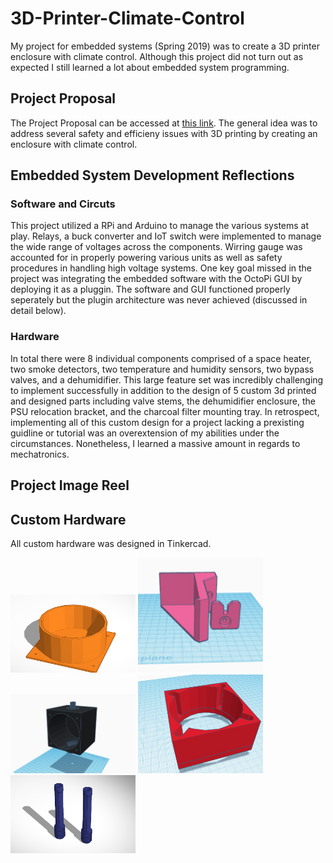 # 3D-Printer-Climate-Control
My project for embedded systems (Spring 2019) was to create a 3D printer enclosure with climate control. Although this project did not turn out as expected I still learned a lot about embedded system programming.

## Project Proposal
The Project Proposal can be accessed at [this link](https://docs.google.com/document/d/1nhE-VeoW2xHojhICf00JVar8DhTzB7k-zKPyljFL4bU/edit?usp=sharing). The general idea was to address several safety and efficieny issues with 3D printing by creating an enclosure with climate control.

## Embedded System Development Reflections
### Software and Circuts
This project utilized a RPi and Arduino to manage the various systems at play. Relays, a buck converter and IoT switch were implemented to manage the wide range of voltages across the components. Wirring gauge was accounted for in properly powering various units as well as safety procedures in handling high voltage systems. One key goal missed in the project was integrating the embedded software with the OctoPi GUI by deploying it as a pluggin. The software and GUI functioned properly seperately but the plugin architecture was never achieved (discussed in detail below). 

### Hardware
In total there were 8 individual components comprised of a space heater, two smoke detectors, two temperature and humidity sensors, two bypass valves, and a dehumidifier. This large feature set was incredibly challenging to implement successfully in addition to the design of 5 custom 3d printed and designed parts including valve stems, the dehumidifier enclosure, the PSU relocation bracket, and the charcoal filter mounting tray. In retrospect, implementing all of this custom design for a project lacking a prexisting guidline or tutorial was an overextension of my abilities under the circumstances. Nonetheless, I learned a massive amount in regards to mechatronics.

## Project Image Reel


## Custom Hardware
All custom hardware was designed in Tinkercad.

<img src="https://github.com/rjdoubleu/3D-Printer-Climate-Control/blob/master/Custom%203D%20Parts/basePlate.png" width="200">

<img src="https://github.com/rjdoubleu/3D-Printer-Climate-Control/blob/master/Custom%203D%20Parts/before.PNG" width="200">

<img src="https://github.com/rjdoubleu/3D-Printer-Climate-Control/blob/master/Custom%203D%20Parts/dehumEnc.PNG" width="200">

<img src="https://github.com/rjdoubleu/3D-Printer-Climate-Control/blob/master/Custom%203D%20Parts/fan%20fitment%20p2.PNG" width="200">

<img src="https://github.com/rjdoubleu/3D-Printer-Climate-Control/blob/master/Custom%203D%20Parts/valveStems.png" width="200">
